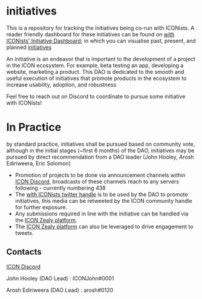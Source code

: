 # initiatives
This is a repository for tracking the initiatives being co-run with ICONists. 
A reader friendly dashboard for these initiatives can be found on [with ICONists' Initiative Dashboard](https://github.com/with-ICONists/initiatives/wiki); in which you can visualise past, present, and planned [initiatives](./initiatives/)

An initiative is an endeavor that is important to the development of a project in the ICON ecosystem. For example, beta testing an app, developing a website, marketing a product. This DAO is dedicated to the smooth and useful execution of initiatives that promote products in the ecosystem to increase usability, adoption, and robustness

Feel free to reach out on Discord to coordinate to pursue some initiative with ICONists!

# In Practice
by standard practice, initiatives shall be pursued based on community vote, although in the initial stages (~first 6 months) of the DAO, initiatives may be pursued by direct recommendation from a DAO leader (John Hooley, Arosh Ediriweera, Eric Solomon)

 - Promotion of projects to be done via announcement channels within [ICON Discord](https://discord.gg/b5QvCXJjJM), broadcasts of these channels reach to any servers following - currently numbering 438
 - The [with ICONists twitter handle](https://twitter.com/withICONists) is to be used by the DAO to promote initiatives, this media can be retweeted by the ICON community handle for further exposure.
 - Any submissions required in line with the initiative can be handled via the [ICON Zealy platform](https://zealy.io/c/icx/).
 - The [ICON Zealy platform](https://zealy.io/c/icx/) can also be leveraged to drive engagement to tweets.

## Contacts

[ICON Discord](https://discord.gg/b5QvCXJjJM)

John Hooley (DAO Lead) : ICONJohn#0001

Arosh Ediriweera (DAO Lead) : arosh#0120
